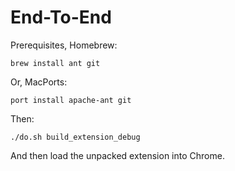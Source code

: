 End-To-End
==========

Prerequisites, Homebrew:

    brew install ant git

Or, MacPorts:

    port install apache-ant git

Then:

    ./do.sh build_extension_debug

And then load the unpacked extension into Chrome.
